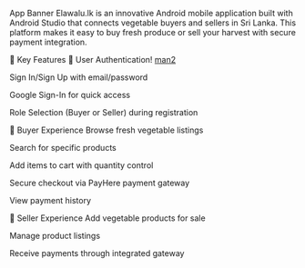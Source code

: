 App Banner
Elawalu.lk is an innovative Android mobile application built with Android Studio that connects vegetable buyers and sellers in Sri Lanka. This platform makes it easy to buy fresh produce or sell your harvest with secure payment integration.

🌟 Key Features
🔐 User Authentication!
[man2](https://github.com/user-attachments/assets/79b44ee1-d3ac-4e04-9295-0ee419c667f0)

Sign In/Sign Up with email/password

Google Sign-In for quick access

Role Selection (Buyer or Seller) during registration

🛒 Buyer Experience
Browse fresh vegetable listings

Search for specific products

Add items to cart with quantity control

Secure checkout via PayHere payment gateway

View payment history

🏪 Seller Experience
Add vegetable products for sale

Manage product listings

Receive payments through integrated gateway
